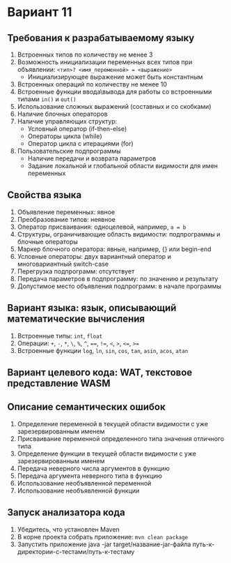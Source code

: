 # Вариант 11

## Требования к разрабатываемoму языку
1. Встроенных типов по количеству не менее 3
2. Возможность инициализации переменных всех типов при объявлении: ```<тип>? <имя_переменной> = <выражение>```
    * Инициализирующее выражение может быть константным
3. Встроенных операций по количеству не менее 10
4. Встроенные функции ввода\вывода для работы со встроенными типами ```in()``` и ```out()```
5. Использование сложных выражений (составных и со скобками)
6. Наличие блочных операторов
7. Наличие управляющих структур:
    * Условный оператор (if-then-else)
    * Операторы цикла (while)
    * Оператор цикла с итерациями (for)
8. Пользовательские подпрограммы
    * Наличие передачи и возврата параметров
    * Задание локальной и глобальной области видимости для имен переменных

## Свойства языка
1. Объявление переменных: явное
2. Преобразование типов: неявное
3. Оператор присваивания: одноцелевой, например, ```a = b```
4. Структуры, ограничивающие область видимости: подпрограммы и блочные операторы
5. Маркер блочного оператора: явные, например, {} или begin-end
6. Условные операторы: двух вариантный оператор и многовариантный switch-case
7. Перегрузка подпрограмм: отсутствует
8. Передача параметров в подпрограмму: по значению и результату
9. Допустимое место объявления подпрограмм: в начале программы

## Вариант языка: язык, описывающий математические вычисления
1. Встроенные типы: ```int```, ```float```
2. Операции: ```+```, ```-```, ```*```, ```\```, ```%```, ```^```, ```==```, ```!=```, ```<```, ```>```, ```<=```, ```>=```
3. Встроенные функции ```log```, ```ln```, ```sin```, ```cos```, ```tan```, ```asin```, ```acos```, ```atan```

## Вариант целевого кода: WAT, текстовое представление WASM

## Описание семантических ошибок
1. Определение переменной в текущей области видимости с уже зарезервированным именем
2. Присваивание переменной определенного типа значения отличного типа
3. Определение функции в текущей области видимости с уже зарезервированным именем
4. Передача неверного числа аргументов в функцию
5. Передача аргумента неверного типа в функцию
6. Использование необъявленной переменной
7. Использование необъявленной функции

## Запуск анализатора кода
1. Убедитесь, что установлен Maven
2. В корне проекта собрать приложение: ```mvn clean package``` 
3. Запустить приложение java -jar target/название-jar-файла путь-к-директории-с-тестами/путь-к-тестаму
